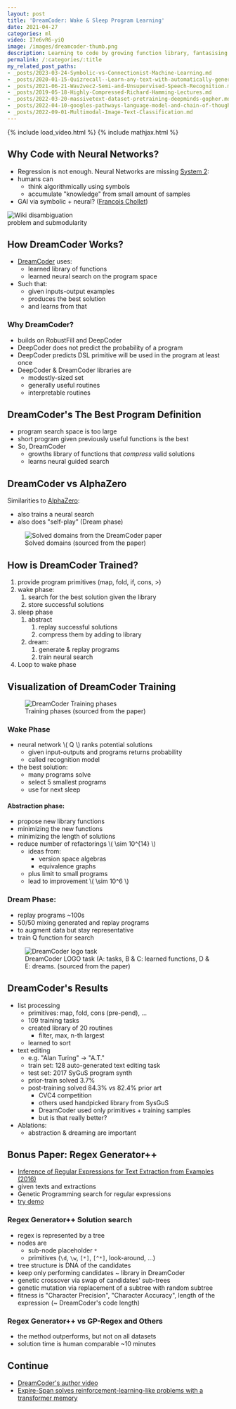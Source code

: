 ```yaml
---
layout: post
title: 'DreamCoder: Wake & Sleep Program Learning'
date: 2021-04-27
categories: ml
video: I7e6vR6-yiQ
image: /images/dreamcoder-thumb.png
description: Learning to code by growing function library, fantasising coding tasks, and training neural search.
permalink: /:categories/:title
my_related_post_paths:
- _posts/2023-03-24-Symbolic-vs-Connectionist-Machine-Learning.md
- _posts/2020-01-15-Quizrecall--Learn-any-text-with-automatically-generated-quiz.md
- _posts/2021-06-21-Wav2vec2-Semi-and-Unsupervised-Speech-Recognition.md
- _posts/2019-05-18-Highly-Compressed-Richard-Hamming-Lectures.md
- _posts/2022-03-20-massivetext-dataset-pretraining-deepminds-gopher.md
- _posts/2022-04-10-googles-pathways-language-model-and-chain-of-thought.md
- _posts/2022-09-01-Multimodal-Image-Text-Classification.md
---
```




{% include load_video.html %}
{% include mathjax.html %}

## Why Code with Neural Networks?
- Regression is not enough. Neural Networks are missing [System 2](https://en.wikipedia.org/wiki/Thinking,_Fast_and_Slow):
- humans can
  - think algorithmically using symbols
  - accumulate "knowledge" from small amount of samples
- GAI via symbolic + neural? ([Francois Chollet](https://youtu.be/J0p_thJJnoo))


<img
    class="figure-img img-fluid rounded lazyload"
    alt="Wiki disambiguation problem and submodularity"
    data-src="https://upload.wikimedia.org/wikipedia/en/c/c1/Thinking%2C_Fast_and_Slow.jpg"
    style="max-width: 200px">


## How DreamCoder Works?
- [DreamCoder](https://www.cs.cornell.edu/~ellisk/documents/dreamcoder_with_supplement.pdf) uses:
  - learned library of functions
  - learned neural search on the program space
- Such that:
  - given inputs-output examples
  - produces the best solution
  - and learns from that


### Why DreamCoder?
- builds on RobustFill and DeepCoder
- DeepCoder does not predict the probability of a program
- DeepCoder predicts DSL primitive will be used in the program at least once
- DeepCoder & DreamCoder libraries are
  - modestly-sized set
  - generally useful routines
  - interpretable routines
 

## DreamCoder's The Best Program Definition
- program search space is too large
- short program given previously useful functions is the best
- So, DreamCoder
  - growths library of functions that _compress_ valid solutions
  - learns neural guided search
 

## DreamCoder vs AlphaZero
Similarities to [AlphaZero](https://arxiv.org/pdf/1712.01815.pdf):
- also trains a neural search
- also does "self-play" (Dream phase)

<figure class="figure">
    <img
        class="figure-img img-fluid rounded lazyload"
        alt="Solved domains from the DreamCoder paper "
        data-src="/images/dreamcoder-tasks.png"
        style="max-width: 500px">
    <figcaption class="figure-caption">
        Solved domains (sourced from the paper)
    </figcaption>
</figure>


## How is DreamCoder Trained?
1. provide program primitives (map, fold, if, cons, >)
2. wake phase:
    1. search for the best solution given the library
    1. store successful solutions
3. sleep phase
    1. abstract
        1. replay successful solutions
        1. compress them by adding to library
    1. dream:
        1. generate & replay programs
        2. train neural search
4. Loop to wake phase


## Visualization of DreamCoder Training
<figure class="figure">
    <img
        class="figure-img img-fluid rounded lazyload"
        alt="DreamCoder Training phases"
        data-src="/images/dreamcoder-phases.png"
        style="max-width: 900px">
    <figcaption class="figure-caption">
        Training phases (sourced from the paper)
    </figcaption>
</figure>


### Wake Phase
- neural network \\( Q \\) ranks potential solutions
  - given input-outputs and programs returns probability
  - called recognition model
- the best solution:
    - many programs solve
    - select 5 smallest programs
    - use for next sleep
    

#### Abstraction phase:
- propose new library functions 
- minimizing the new functions
- minimizing the length of solutions
- reduce number of refactorings \\( \sim 10^{14} \\)
    - ideas from:
        - version space algebras
        - equivalence graphs
    - plus limit to small programs
    - lead to improvement \\( \sim 10^6 \\)
    
    
### Dream Phase:
- replay programs ~100s
- 50/50 mixing generated and replay programs
- to augment data but stay representative
- train Q function for search

<figure class="figure">
    <img
        class="figure-img img-fluid rounded lazyload"
        alt="DreamCoder logo task"
        data-src="/images/dreamcoder-logo-task.png"
        style="max-width: 900px">
    <figcaption class="figure-caption">
         DreamCoder LOGO task (A: tasks, B & C: learned functions, D & E: dreams. (sourced from the paper)
    </figcaption>
</figure>


## DreamCoder's Results
- list processing
    - primitives: map, fold, cons (pre-pend), ...
    - 109 training tasks
    - created library of 20 routines
        - filter, max, n-th largest
    - learned to sort
- text editing
    - e.g. "Alan Turing" -> "A.T."
    - train set: 128 auto-generated text editing task  
    - test set: 2017 SyGuS program synth  
    - prior-train solved 3.7%
    - post-training solved 84.3% vs 82.4% prior art
        - CVC4 competition
        - others used handpicked library from SysGuS
        - DreamCoder used only primitives + training samples
        - but is that really better?
- Ablations:
    - abstraction & dreaming are important
    


## Bonus Paper: Regex Generator++
- [Inference of Regular Expressions for Text Extraction from Examples (2016)](https://www.human-competitive.org/sites/default/files/bartoli-delorenzo-medvet-tarlao-tkde-paper.pdf)
- given texts and extractions
- Genetic Programming search for regular expressions
- [try demo](http://regex.inginf.units.it/)


### Regex Generator++ Solution search
- regex is represented by a tree
- nodes are
  - sub-node placeholder `*`
  - primitives (`\d`, `\w`, `[*]`, `[^*]`, look-around, ...)
- tree structure is DNA of the candidates
- keep only performing candidates ~ library in DreamCoder
- genetic crossover via swap of candidates' sub-trees
- genetic mutation via replacement of a subtree with random subtree
- fitness is "Character Precision", "Character Accuracy", length of the expression (~ DreamCoder's code length)


### Regex Generator++ vs GP-Regex and Others
- the method outperforms, but not on all datasets
- solution time is human comparable ~10 minutes


## Continue
- [DreamCoder's author video](https://youtu.be/NYIeP1hns6A)
- [Expire-Span solves reinforcement-learning-like problems with a transformer memory](/ml/expire-span-scaling-transformer-by-forgetting)
